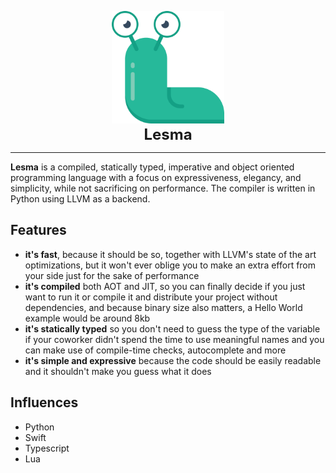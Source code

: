 <p align="center">
<img src="img/logo.svg" style="height: 180px" alt="Lesma Programming Language" title="Lesma Programming Language">
<br><b style="font-size: 24px;">Lesma</b>
</p>

___
**Lesma** is a compiled, statically typed, imperative and object oriented programming language with a focus on expressiveness, elegancy, and simplicity, while not sacrificing on performance. The compiler is written in Python using LLVM as a backend.

## Features
- **it's fast**, because it should be so, together with LLVM's state of the art optimizations, but it won't ever oblige you to make an extra effort from your side just for the sake of performance
- **it's compiled** both AOT and JIT, so you can finally decide if you just want to run it or compile it and distribute your project without dependencies, and because binary size also matters, a Hello World example would be around 8kb
- **it's statically typed** so you don't need to guess the type of the variable if your coworker didn't spend the time to use meaningful names and you can make use of compile-time checks, autocomplete and more
- **it's simple and expressive** because the code should be easily readable and it shouldn't make you guess what it does

## Influences
- Python
- Swift
- Typescript
- Lua
